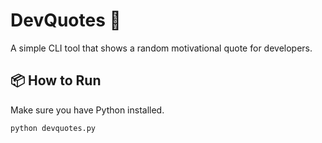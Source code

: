 # DevQuotes 🧠

A simple CLI tool that shows a random motivational quote for developers.

## 📦 How to Run

Make sure you have Python installed.

```bash
python devquotes.py
